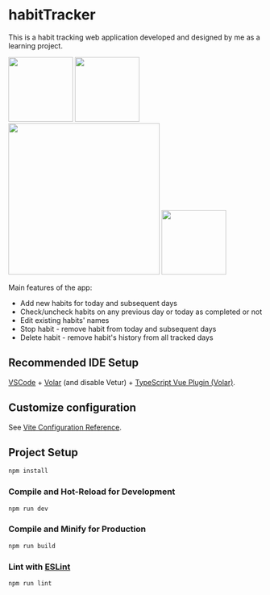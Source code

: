 # habitTracker

This is a habit tracking web application developed and designed by me as a learning project.

<img width="128" src="https://github.com/AkvileJank/habit-tracker/assets/117858773/adf82892-7ce0-4712-a567-82bca1a33148">
<img width="128" src="https://github.com/AkvileJank/habit-tracker/assets/117858773/a86eeeaf-bcb1-4d84-b2c1-55c1cbafca29">
<img width="300" src="https://github.com/AkvileJank/habit-tracker/assets/117858773/3816aa7f-4f19-4752-813e-ac1f61299bdb">
<img width="128" src="https://github.com/AkvileJank/habit-tracker/assets/117858773/29e8308e-b95f-49f2-8620-9a9059a5bf4b">


Main features of the app:
- Add new habits for today and subsequent days
- Check/uncheck habits on any previous day or today as completed or not
- Edit existing habits' names
- Stop habit - remove habit from today and subsequent days
- Delete habit - remove habit's history from all tracked days

## Recommended IDE Setup

[VSCode](https://code.visualstudio.com/) + [Volar](https://marketplace.visualstudio.com/items?itemName=Vue.volar) (and disable Vetur) + [TypeScript Vue Plugin (Volar)](https://marketplace.visualstudio.com/items?itemName=Vue.vscode-typescript-vue-plugin).

## Customize configuration

See [Vite Configuration Reference](https://vitejs.dev/config/).

## Project Setup

```sh
npm install
```

### Compile and Hot-Reload for Development

```sh
npm run dev
```

### Compile and Minify for Production

```sh
npm run build
```

### Lint with [ESLint](https://eslint.org/)

```sh
npm run lint
```
